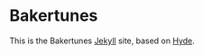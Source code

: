 # Bakertunes

This is the Bakertunes [Jekyll](http://jekyllrb.com) site, based on [Hyde](https://github.com/poole/hyde). 
